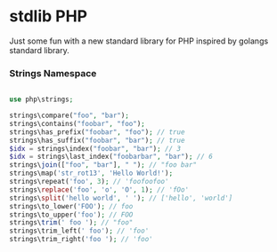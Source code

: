 # stdlib PHP

Just some fun with a new standard library for PHP inspired by golangs standard
library.

### Strings Namespace

```php

use php\strings;

strings\compare("foo", "bar");
strings\contains("foobar", "foo");
strings\has_prefix("foobar", "foo"); // true
strings\has_suffix("foobar", "bar"); // true
$idx = strings\index("foobar", "bar"); // 3
$idx = strings\last_index("foobarbar", "bar"); // 6
strings\join(["foo", "bar"], " "); // "foo bar"
strings\map('str_rot13', 'Hello World!');
strings\repeat('foo', 3); // 'foofoofoo'
strings\replace('foo', 'o', 'O', 1); // 'fOo'
strings\split('hello world', ' '); // ['hello', 'world']
strings\to_lower('FOO'); // foo
strings\to_upper('foo'); // FOO
strings\trim(' foo '); // "foo"
strings\trim_left(' foo'); // 'foo'
strings\trim_right('foo '); // 'foo'
```
